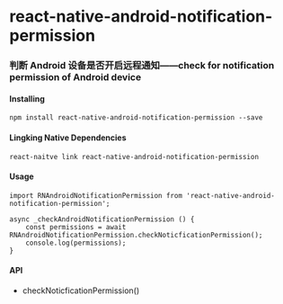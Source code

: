# react-native-android-notification-permission
### 判断 Android 设备是否开启远程通知——check for notification permission of Android device
#### Installing
`npm install react-native-android-notification-permission --save`
#### Lingking Native Dependencies
`react-naitve link react-native-android-notification-permission`
#### Usage
`import RNAndroidNotificationPermission from 'react-native-android-notification-permission';`
```
async _checkAndroidNotificationPermission () {
    const permissions = await RNAndroidNotificationPermission.checkNoticficationPermission();
    console.log(permissions);
}
```
#### API
* checkNoticficationPermission()
